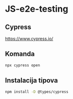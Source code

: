 # JS-e2e-testing

## Cypress

https://www.cypress.io/

## Komanda

```bash
npx cypress open
```

## Instalacija tipova

```bash
npm install -D @types/cypress
```
